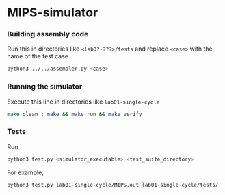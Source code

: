 # MIPS-simulator

### Building assembly code
Run this in directories like ```<lab0?-???>/tests``` and replace ```<case>``` with the name of the test case
```bash
python3 ../../assembler.py <case>
```

### Running the simulator
Execute this line in directories like ```lab01-single-cycle```
```bash
make clean ; make && make run && make verify
```

### Tests
Run
```bash
python3 test.py <simulator_executable> <test_suite_directory>
```

For example,
```bash
python3 test.py lab01-single-cycle/MIPS.out lab01-single-cycle/tests/
```
